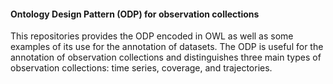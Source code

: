 ####  Ontology Design Pattern (ODP) for observation collections

This repositories provides the ODP encoded in OWL as well as some examples of its use for the annotation of datasets. The ODP is useful for the annotation of observation collections and distinguishes three main types of observation collections: time series, coverage, and trajectories.

